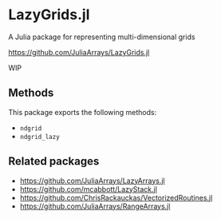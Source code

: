 # LazyGrids.jl
A Julia package for representing multi-dimensional grids

https://github.com/JuliaArrays/LazyGrids.jl

WIP

## Methods

This package exports the following methods:
* `ndgrid`
* `ndgrid_lazy`


## Related packages

* https://github.com/JuliaArrays/LazyArrays.jl
* https://github.com/mcabbott/LazyStack.jl
* https://github.com/ChrisRackauckas/VectorizedRoutines.jl
* https://github.com/JuliaArrays/RangeArrays.jl
